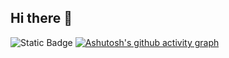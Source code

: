 ## Hi there 👋

![Static Badge](https://img.shields.io/badge/Shkibidi_Aboba-845bd5)
[![Ashutosh's github activity graph](https://github-readme-activity-graph.vercel.app/graph?username=Zennixxx&hide_border=true&hide_title=true&bg_color=0d1117&color=845bd5&line=845bd5&point=845bd5&title_color=ffffff)](https://github.com/Zennixxx/github-readme-activity-graph)
